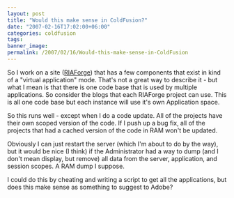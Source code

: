 ```yaml
---
layout: post
title: "Would this make sense in ColdFusion?"
date: "2007-02-16T17:02:00+06:00"
categories: coldfusion 
tags: 
banner_image: 
permalink: /2007/02/16/Would-this-make-sense-in-ColdFusion
---
```


So I work on a site (<a href="http://www.riaforge.org">RIAForge</a>) that has a few components that exist in kind of a "virtual application" mode. That's not a great way to describe it - but what I mean is that there is one code base that is used by multiple applications. So consider the blogs that each RIAForge project can use. This is all one code base but each instance will use it's own Application space.

So this runs well - except when I do a code update. All of the projects have their own scoped version of the code. If I push up a bug fix, all of the projects that had a cached version of the code in RAM won't be updated.

Obviously I can just restart the server (which I'm about to do by the way), but it would be nice (I think) if the Administrator had a way to dump (and I don't mean display, but remove) all data from the server, application, and session scopes. A RAM dump I suppose. 

I could do this by cheating and writing a script to get all the applications, but does this make sense as something to suggest to Adobe?